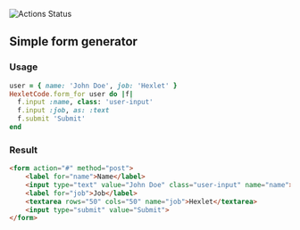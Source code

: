 ![Actions Status](https://github.com/koshkarik/rails-project-63/workflows/hexlet-check/badge.svg)

## Simple form generator

### Usage
```ruby
user = { name: 'John Doe', job: 'Hexlet' }
HexletCode.form_for user do |f|
  f.input :name, class: 'user-input'
  f.input :job, as: :text
  f.submit 'Submit'
end
```

### Result
```html
<form action="#" method="post">
    <label for="name">Name</label>
    <input type="text" value="John Doe" class="user-input" name="name">
    <label for="job">Job</label>
    <textarea rows="50" cols="50" name="job">Hexlet</textarea>
    <input type="submit" value="Submit">
</form>
```